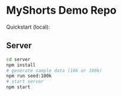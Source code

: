 # MyShorts Demo Repo

Quickstart (local):

## Server
```bash
cd server
npm install
# generate sample data (10k or 100k)
npm run seed:100k
# start server
npm start
